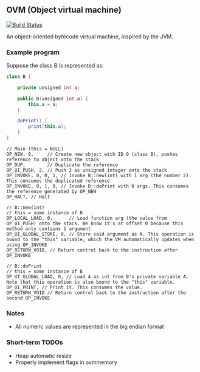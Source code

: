 ## OVM (Object virtual machine)
[![Build Status](https://travis-ci.org/JLWalsh/ObjectVM.svg?branch=master)](https://travis-ci.org/JLWalsh/ObjectVM)

An object-oriented bytecode virtual machine, inspired by the JVM.

### Example program
Suppose the class B is represented as:
```java
class B {

    private unsigned int a;

    public B(unsigned int a) {
        this.a = a;
    }

    doPrint() {
        print(this.a);
    }
}
```


```
// Main (this = NULL)
OP_NEW, 0,     // Create new object with ID 0 (class B), pushes reference to object onto the stack
OP_DUP,        // Duplicate the reference
OP_UI_PUSH, 2, // Push 2 as unsigned integer onto the stack
OP_INVOKE, 0, 0, 1, // Invoke B::new(int) with 1 arg (the number 2). This consumes the duplicated reference
OP_INVOKE, 0, 1, 0, // Invoke B::doPrint with 0 args. This consumes the reference generated by OP_NEW
OP_HALT, // Halt

// B::new(int)
// this = some instance of B
OP_LOCAL_LOAD, 0,      // Load function arg (the value from OP_UI_PUSH) onto the stack. We know it's at offset 0 because this method only contains 1 argument
OP_UI_GLOBAL_STORE, 0, // Store said argument as A. This operation is bound to the "this" variable, which the VM automatically updates when using OP_INVOKE
OP_RETURN_VOID, // Return control back to the instruction after OP_INVOKE

// B::doPrint
// this = some instance of B
OP_UI_GLOBAL_LOAD, 0, // Load A as int from B's private variable A. Note that this operation is also bound to the "this" variable.
OP_UI_PRINT, // Print it. This consumes the value.
OP_RETURN_VOID // Return control back to the instruction after the second OP_INVOKE
```

### Notes
- All numeric values are represented in the big endian format


### Short-term TODOs

- Heap automatic resize
- Properly implement flags in ovmmemory